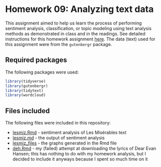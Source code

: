 # Homework 09: Analyzing text data

This assignment aimed to help us learn the process of performing sentiment analysis, classification, or topic modeling using text analysis methods as demonstrated in class and in the readings. See detailed instructions for this homework assignment [here](https://cfss.uchicago.edu/homework/text-analysis/). The data (text) used for this assignment were from the `gutenbergr` package.

## Required packages

The following packages were used:

```r
library(tidyverse)
library(gutenbergr)
library(tidytext)
library(wordcloud)
```

## Files included

The following files were included in this repository:

* [lesmiz.Rmd](lesmiz.Rmd) - sentiment analysis of Les Misérables text
* [lesmiz.md](lesmiz.md) - the output of sentiment analysis
* [lesmiz_files](lesmiz_files) - the graphs generated in the Rmd file
* [deh.Rmd](deh.Rmd) - my (failed) attempt at downloading the lyrics of Dear Evan Hansen; this has nothing to do with my homework analysis, but I decided to include it anyways because I spent so much time on it